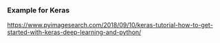### Example for Keras
https://www.pyimagesearch.com/2018/09/10/keras-tutorial-how-to-get-started-with-keras-deep-learning-and-python/